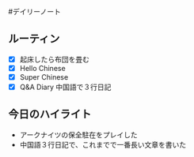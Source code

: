 #デイリーノート
## ルーティン
- [x] 起床したら布団を畳む
- [x] Hello Chinese
- [x] Super Chinese
- [x] Q&A Diary 中国語で３行日記
## 今日のハイライト
- アークナイツの保全駐在をプレイした
- 中国語３行日記で、これまでで一番長い文章を書いた
